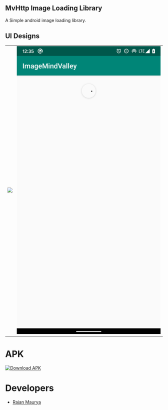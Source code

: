 ## MvHttp Image Loading Library

A Simple android image loading library.

## UI Designs
<table>
  <tr>
    <td><img src="https://raw.githubusercontent.com/therajanmaurya/MvHttp-Image-Loader/master/arts/home.png"></td>
    <td><img src="https://raw.githubusercontent.com/therajanmaurya/MvHttp-Image-Loader/master/arts/loading.png"></td>
  </tr>
</table>

# APK
<a href='Debug_Apk_Link'><img alt='Download APK' 
src='https://cdn.vox-cdn.com/thumbor/V1lOFhoifgorg5qOnR8sPXyYvQ0=/0x0:2040x1560/1200x800/filters:focal(857x617:1183x943)/cdn.vox-cdn.com/uploads/chorus_image/image/65088839/Android_logo_stacked__RGB_.5.jpg' width='180'/></a>

# Developers

* [Rajan Maurya](https://github.com/therajanmaurya)


